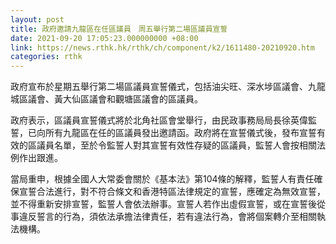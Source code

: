 ```yaml
---
layout: post
title: 政府邀請九龍區在任區議員　周五舉行第二場區議員宣誓
date: 2021-09-20 17:05:23.000000000 +08:00
link: https://news.rthk.hk/rthk/ch/component/k2/1611480-20210920.htm
categories: rthk
---
```


政府宣布於星期五舉行第二場區議員宣誓儀式，包括油尖旺、深水埗區議會、九龍城區議會、黃大仙區議會和觀塘區議會的區議員。

政府表示，區議員宣誓儀式將於北角社區會堂舉行，由民政事務局局長徐英偉監誓，已向所有九龍區在任的區議員發出邀請函。政府將在宣誓儀式後，發布宣誓有效的區議員名單，至於令監誓人對其宣誓有效性存疑的區議員，監誓人會按相關法例作出跟進。

當局重申，根據全國人大常委會關於《基本法》第104條的解釋，監誓人有責任確保宣誓合法進行，對不符合條文和香港特區法律規定的宣誓，應確定為無效宣誓，並不得重新安排宣誓，監誓人會依法辦事。宣誓人若作出虛假宣誓，或在宣誓後從事違反誓言的行為，須依法承擔法律責任，若有違法行為，會將個案轉介至相關執法機構。
